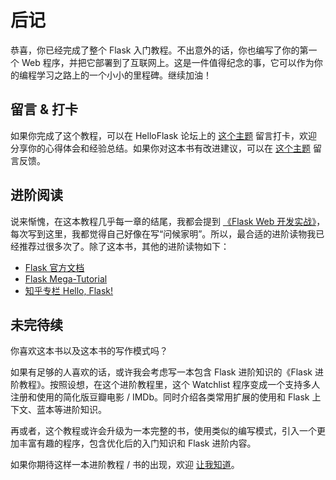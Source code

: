 # 后记

恭喜，你已经完成了整个 Flask 入门教程。不出意外的话，你也编写了你的第一个 Web 程序，并把它部署到了互联网上。这是一件值得纪念的事，它可以作为你的编程学习之路上的一个小小的里程碑。继续加油！

## 留言 & 打卡

如果你完成了这个教程，可以在 HelloFlask 论坛上的 [这个主题](https://discuss.helloflask.com/t/topic/64) 留言打卡，欢迎分享你的心得体会和经验总结。如果你对这本书有改进建议，可以在 [这个主题](https://discuss.helloflask.com/t/topic/502) 留言反馈。

## 进阶阅读

说来惭愧，在这本教程几乎每一章的结尾，我都会提到 [《Flask Web 开发实战》](http://helloflask.com/book)，每次写到这里，我都觉得自己好像在写“问候家明”。所以，最合适的进阶读物我已经推荐过很多次了。除了这本书，其他的进阶读物如下：

* [Flask 官方文档](http://flask.pocoo.com/docs)
* [Flask Mega-Tutorial](https://blog.miguelgrinberg.com/post/the-flask-mega-tutorial-part-i-hello-world)
* [知乎专栏 Hello, Flask!](https://zhuanlan.zhihu.com/flask)

## 未完待续

你喜欢这本书以及这本书的写作模式吗？

如果有足够的人喜欢的话，或许我会考虑写一本包含 Flask 进阶知识的《Flask 进阶教程》。按照设想，在这个进阶教程里，这个 Watchlist 程序变成一个支持多人注册和使用的简化版豆瓣电影 / IMDb。同时介绍各类常用扩展的使用和 Flask 上下文、蓝本等进阶知识。

再或者，这个教程或许会升级为一本完整的书，使用类似的编写模式，引入一个更加丰富有趣的程序，包含优化后的入门知识和 Flask 进阶内容。

如果你期待这样一本进阶教程 / 书的出现，欢迎 [让我知道](https://discuss.helloflask.com/t/topic/64)。
